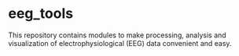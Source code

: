 # eeg_tools
 This repository contains modules to make processing, analysis and visualization of electrophysiological (EEG) data convenient and easy. 
